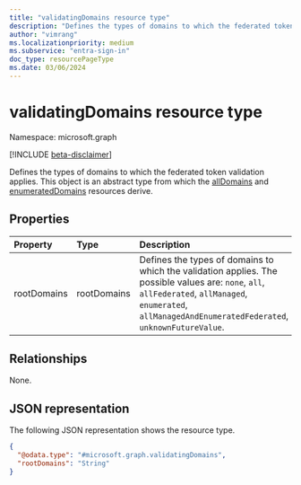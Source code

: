 ```yaml
---
title: "validatingDomains resource type"
description: "Defines the types of domains to which the federated token validation applies."
author: "vimrang"
ms.localizationpriority: medium
ms.subservice: "entra-sign-in"
doc_type: resourcePageType
ms.date: 03/06/2024
---
```


# validatingDomains resource type

Namespace: microsoft.graph

[!INCLUDE [beta-disclaimer](../../includes/beta-disclaimer.md)]

Defines the types of domains to which the federated token validation applies.
This object is an abstract type from which the [allDomains](../resources/alldomains.md) and [enumeratedDomains](../resources/enumerateddomains.md) resources derive.

## Properties
|Property|Type|Description|
|:---|:---|:---|
|rootDomains|rootDomains|Defines the types of domains to which the validation applies. The possible values are: `none`, `all`, `allFederated`, `allManaged`, `enumerated`, `allManagedAndEnumeratedFederated`, `unknownFutureValue`.|

## Relationships
None.

## JSON representation
The following JSON representation shows the resource type.
<!-- {
  "blockType": "resource",
  "@odata.type": "microsoft.graph.validatingDomains"
}
-->
``` json
{
  "@odata.type": "#microsoft.graph.validatingDomains",
  "rootDomains": "String"
}
```
